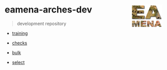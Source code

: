 # eamena-arches-dev  <img src="www/logo.png" width='100px' align="right"/>
> development repository

* [training](https://github.com/eamena-oxford/eamena-arches-dev/tree/main/training)

* [checks](https://github.com/eamena-oxford/eamena-arches-dev/blob/main/check/check.md#checks)

* [bulk](https://github.com/eamena-oxford/eamena-arches-dev/blob/main/output/bulk/BU.md)

* [select](https://github.com/eamena-oxford/eamena-arches-dev/tree/main/select)
